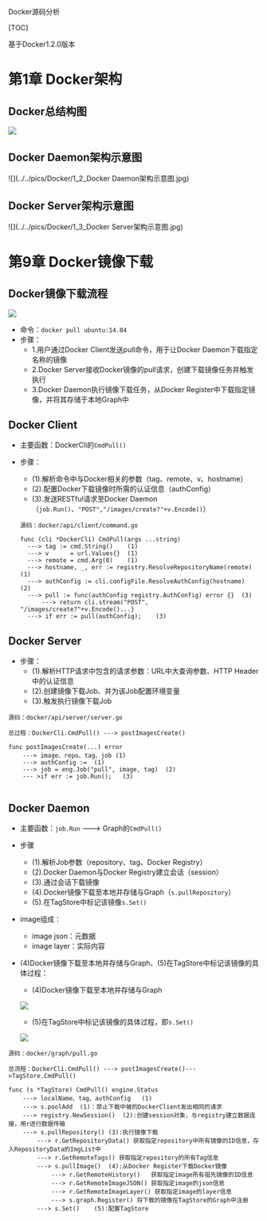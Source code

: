 Docker源码分析

[TOC]

基于Docker1.2.0版本

# 第1章 Docker架构



## Docker总结构图



![](../../pics/Docker/1_1_Docker总架构图.jpg)



## Docker Daemon架构示意图



![](../../pics/Docker/1_2_Docker Daemon架构示意图.jpg)



## Docker Server架构示意图



![](../../pics/Docker/1_3_Docker Server架构示意图.jpg)



# 第9章 Docker镜像下载

## Docker镜像下载流程

![](../../pics/Docker/9_1_Docker镜像下载流程图.png)

- 命令：`docker pull ubuntu:14.04`
- 步骤：
  - 1.用户通过Docker Client发送pull命令，用于让Docker Daemon下载指定名称的镜像
  - 2.Docker Server接收Docker镜像的pull请求，创建下载镜像任务并触发执行
  - 3.Docker Daemon执行镜像下载任务，从Docker Register中下载指定镜像，并将其存储于本地Graph中

## Docker Client

- 主要函数：DockerCli的`CmdPull()`

- 步骤：

  - (1).解析命令中与Docker相关的参数（tag、remote、v、hostname）
  - (2).配置Docker下载镜像时所需的认证信息（authConfig）
  - (3).发送RESTful请求至Docker Daemon（`job.Run()`、`"POST","/images/create?"+v.Encode()`）

  ```
  源码：docker/api/client/command.go

  func (cli *DockerCli) CmdPull(args ...string)
  	---> tag := cmd.String()	(1)
  	---> v      = url.Values{}	(1)
  	---> remote = cmd.Arg(0)	(1)
  	---> hostname, _, err := registry.ResolveRepositoryName(remote)	(1)
  	---> authConfig := cli.configFile.ResolveAuthConfig(hostname)	(2)
  	---> pull := func(authConfig registry.AuthConfig) error {}	(3)
  		---> return cli.stream("POST", "/images/create?"+v.Encode()...}
  	---> if err := pull(authConfig);	(3)
  ```


## Docker Server

- 步骤：
  - (1).解析HTTP请求中包含的请求参数：URL中大查询参数、HTTP Header中的认证信息
  - (2).创建镜像下载Job、并为该Job配置环境变量
  - (3).触发执行镜像下载Job

```
源码：docker/api/server/server.go

总过程：DockerCli.CmdPull() ---> postImagesCreate()

func postImagesCreate(...) error
	---> image、repo、tag、job	(1)
	---> authConfig :=	(1)
	---> job = eng.Job("pull", image, tag)	(2)
	--- >if err := job.Run();	(3)
	
```
## Docker Daemon

- 主要函数：`job.Run`  --->  Graph的`CmdPull()`

- 步骤

  - (1).解析Job参数（repository、tag、Docker Registry）
  - (2).Docker Daemon与Docker Registry建立会话（session）
  - (3).通过会话下载镜像
  - (4).Docker镜像下载至本地并存储与Graph（`s.pullRepository`）
  - (5).在TagStore中标记该镜像`s.Set()`

- image组成：

  - image json：元数据
  - image layer：实际内容

- (4)Docker镜像下载至本地并存储与Graph、(5)在TagStore中标记该镜像的具体过程：

  - (4)Docker镜像下载至本地并存储与Graph

  ![](../../pics/Docker/9_3_PullRepository中镜像下载的流程图.png)

  - (5)在TagStore中标记该镜像的具体过程，即`s.Set()`

  ![](../../pics/Docker/9_5_TagStore中Set函数的执行流程及简介.png)


```
源码：docker/graph/pull.go

总流程：DockerCli.CmdPull() ---> postImagesCreate()--->TagStore.CmdPull()

func (s *TagStore) CmdPull() engine.Status
	---> localName、tag、authConfig	(1)
	---> s.poolAdd	(1)：禁止下载中被的DockerClient发出相同的请求
	---> registry.NewSession()	(2):创建session对象，与registry建立数据连接，用r进行数据传输
	---> s.pullRepository()	(3):执行镜像下载
		---> r.GetRepositoryData() 获取指定repository中所有镜像的ID信息，存入RepositoryData的ImgList中
		---> r.GetRemoteTags() 获取指定repository的所有Tag信息
		---> s.pullImage()	(4):从Docker Register下载Docker镜像
			---> r.GetRemoteHistory()	获取指定image所有祖先镜像的ID信息
			---> r.GetRemoteImageJSON()	获取指定image的json信息
			---> r.GetRemoteImageLayer() 获取指定image的layer信息
			---> s.graph.Register()	将下载的镜像在TagStore的Graph中注册
		---> s.Set()	(5):配置TagStore
```


